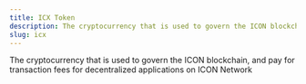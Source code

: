 ```yaml
---
title: ICX Token
description: The cryptocurrency that is used to govern the ICON blockchain, and pay for transaction fees for decentralized applications on ICON Network
slug: icx
---
```


The cryptocurrency that is used to govern the ICON blockchain, and pay for transaction fees for decentralized applications on ICON Network